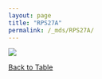 ```yaml
---
layout: page
title: "RPS27A"
permalink: /_mds/RPS27A/
---
```


![](../../algns0/5HSAA092990_aln_report.png?raw=true)

[Back to Table](../../display)
